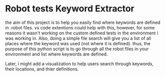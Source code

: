 # Robot tests Keyword Extractor

the aim of this project is to help you easily find where keywords are defined in .robot files. vs code extentions could help with this, however, for some reasons it wasn't working on the custom defined tests in the environment i was working in. Also, doing a simple file search will give you a list of all places where the keyword was used (not where it is defined). thus, the purpose of this python script is to go through all the robot files in your environment and list where keywords are defined. 

Later, i might add a visualization to help users search through keywords, their locations, and thier definitions.